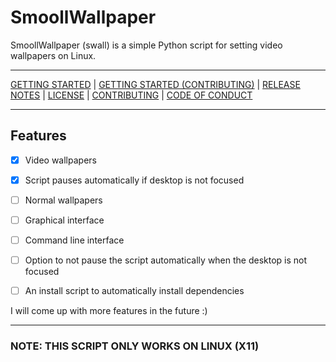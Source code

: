 # SmoollWallpaper

SmoollWallpaper (swall) is a simple Python script for setting video wallpapers on Linux.

------------------------------------------------------------------------

[GETTING STARTED](https://www.github/reallySmooll/smoollwallpaper/wiki/Getting-Started) | [GETTING STARTED (CONTRIBUTING)](https://www.github.com/reallySmool/smoollwallpaper/wiki/Getting-Started-(Contributing)) | [RELEASE NOTES](https://www.github.com/reallySmooll/smoollwallpaper/blob/master/RELEASE_NOTES.md) | [LICENSE](https://github.com/reallySmooll/smoollwallpaper/blob/master/LICENSE) | [CONTRIBUTING](https://www.github.com/reallySmooll/smoollwallpaper/blob/master/CONTRIBUTING.md) | [CODE OF CONDUCT](https://www.github.com/reallySmooll/smoollwallpaper/blob/master/CODE_OF_CONDUCT.md)

------------------------------------------------------------------------

## Features

- [x] Video wallpapers

- [x] Script pauses automatically if desktop is not focused

- [ ] Normal wallpapers

- [ ] Graphical interface

- [ ] Command line interface

- [ ] Option to not pause the script automatically when the desktop is not focused

- [ ] An install script to automatically install dependencies

I will come up with more features in the future :)

------------------------------------------------------------------------

### NOTE: THIS SCRIPT ONLY WORKS ON LINUX (X11)
